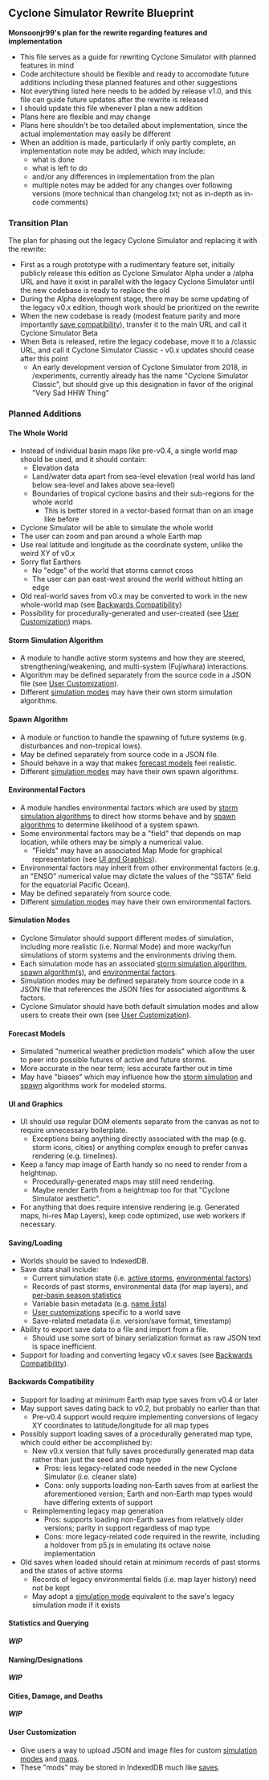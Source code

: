 ## Cyclone Simulator Rewrite Blueprint
**Monsoonjr99's plan for the rewrite regarding features and implementation**

* This file serves as a guide for rewriting Cyclone Simulator with planned features in mind
* Code architecture should be flexible and ready to accomodate future additions including these planned features and other suggestions
* Not everything listed here needs to be added by release v1.0, and this file can guide future updates after the rewrite is released
* I should update this file whenever I plan a new addition
* Plans here are flexible and may change
* Plans here shouldn't be too detailed about implementation, since the actual implementation may easily be different
* When an addition is made, particularly if only partly complete, an implementation note may be added, which may include:
    * what is done
    * what is left to do
    * and/or any differences in implementation from the plan
    * multiple notes may be added for any changes over following versions (more technical than changelog.txt; not as in-depth as in-code comments)

### Transition Plan

The plan for phasing out the legacy Cyclone Simulator and replacing it with the rewrite:

* First as a rough prototype with a rudimentary feature set, initially publicly release this edition as Cyclone Simulator Alpha under a /alpha URL and have it exist in parallel with the legacy Cyclone Simulator until the new codebase is ready to replace the old
* During the Alpha development stage, there may be some updating of the legacy v0.x edition, though work should be prioritized on the rewrite
* When the new codebase is ready (modest feature parity and more importantly [save compatibility](#backwards-compatibility)), transfer it to the main URL and call it Cyclone Simulator Beta
* When Beta is released, retire the legacy codebase, move it to a /classic URL, and call it Cyclone Simulator Classic - v0.x updates should cease after this point
    * An early development version of Cyclone Simulator from 2018, in /experiments, currently already has the name "Cyclone Simulator Classic", but should give up this designation in favor of the original "Very Sad HHW Thing"

### Planned Additions

#### The Whole World

* Instead of individual basin maps like pre-v0.4, a single world map should be used, and it should contain:
    * Elevation data
    * Land/water data apart from sea-level elevation (real world has land below sea-level and lakes above sea-level)
    * Boundaries of tropical cyclone basins and their sub-regions for the whole world
        * This is better stored in a vector-based format than on an image like before
* Cyclone Simulator will be able to simulate the whole world
* The user can zoom and pan around a whole Earth map
* Use real latitude and longitude as the coordinate system, unlike the weird XY of v0.x
* Sorry flat Earthers
    * No "edge" of the world that storms cannot cross
    * The user can pan east-west around the world without hitting an edge
* Old real-world saves from v0.x may be converted to work in the new whole-world map (see [Backwards Compatibility](#backwards-compatibility))
* Possibility for procedurally-generated and user-created (see [User Customization](#user-customization)) maps.

#### Storm Simulation Algorithm

* A module to handle active storm systems and how they are steered, strengthening/weakening, and multi-system (Fujiwhara) interactions.
* Algorithm may be defined separately from the source code in a JSON file (see [User Customization](#user-customization)).
* Different [simulation modes](#simulation-modes) may have their own storm simulation algorithms.

#### Spawn Algorithm

* A module or function to handle the spawning of future systems (e.g. disturbances and non-tropical lows).
* May be defined separately from source code in a JSON file.
* Should behave in a way that makes [forecast models](#forecast-models) feel realistic.
* Different [simulation modes](#simulation-modes) may have their own spawn algorithms.

#### Environmental Factors

* A module handles environmental factors which are used by [storm simulation algorithms](#storm-simulation-algorithm) to direct how storms behave and by [spawn algorithms](#spawn-algorithm) to determine likelihood of a system spawn.
* Some environmental factors may be a "field" that depends on map location, while others may be simply a numerical value.
    * "Fields" may have an associated Map Mode for graphical representation (see [UI and Graphics](#ui-and-graphics)).
* Environmental factors may inherit from other environmental factors (e.g. an "ENSO" numerical value may dictate the values of the "SSTA" field for the equatorial Pacific Ocean).
* May be defined separately from source code.
* Different [simulation modes](#simulation-modes) may have their own environmental factors.

#### Simulation Modes

* Cyclone Simulator should support different modes of simulation, including more realistic (i.e. Normal Mode) and more wacky/fun simulations of storm systems and the environments driving them.
* Each simulation mode has an associated [storm simulation algorithm](#storm-simulation-algorithm), [spawn algorithm(s)](#spawn-algorithm), and [environmental factors](#environmental-factors).
* Simulation modes may be defined separately from source code in a JSON file that references the JSON files for associated algorithms & factors.
* Cyclone Simulator should have both default simulation modes and allow users to create their own (see [User Customization](#user-customization)).

#### Forecast Models

* Simulated "numerical weather prediction models" which allow the user to peer into possible futures of active and future storms.
* More accurate in the near term; less accurate farther out in time
* May have "biases" which may influence how the [storm simulation](#storm-simulation-algorithm) and [spawn](#spawn-algorithm) algorithms work for modeled storms.

#### UI and Graphics

* UI should use regular DOM elements separate from the canvas as not to require unnecessary boilerplate.
    * Exceptions being anything directly associated with the map (e.g. storm icons, cities) or anything complex enough to prefer canvas rendering (e.g. timelines).
* Keep a fancy map image of Earth handy so no need to render from a heightmap.
    * Procedurally-generated maps may still need rendering.
    * Maybe render Earth from a heightmap too for that "Cyclone Simulator aesthetic".
* For anything that does require intensive rendering (e.g. Generated maps, hi-res Map Layers), keep code optimized, use web workers if necessary.

#### Saving/Loading

* Worlds should be saved to IndexedDB.
* Save data shall include:
    * Current simulation state (i.e. [active storms](#storm-simulation-algorithm), [environmental factors](#environmental-factors))
    * Records of past storms, environmental data (for map layers), and [per-basin season statistics](#statistics-and-querying)
    * Variable basin metadata (e.g. [name lists](#namingdesignations))
    * [User customizations](#user-customization) specific to a world save
    * Save-related metadata (i.e. version/save format, timestamp)
* Ability to export save data to a file and import from a file.
    * Should use some sort of binary serialization format as raw JSON text is space inefficient.
* Support for loading and converting legacy v0.x saves (see [Backwards Compatibility](#backwards-compatibility)).

#### Backwards Compatibility

* Support for loading at minimum Earth map type saves from v0.4 or later
* May support saves dating back to v0.2, but probably no earlier than that
    * Pre-v0.4 support would require implementing conversions of legacy XY coordinates to latitude/longitude for all map types
* Possibly support loading saves of a procedurally generated map type, which could either be accomplished by:
    * New v0.x version that fully saves procedurally generated map data rather than just the seed and map type
        * Pros: less legacy-related code needed in the new Cyclone Simulator (i.e. cleaner slate)
        * Cons: only supports loading non-Earth saves from at earliest the aforementioned version; Earth and non-Earth map types would have differing extents of support
    * Reimplementing legacy map generation
        * Pros: supports loading non-Earth saves from relatively older versions; parity in support regardless of map type
        * Cons: more legacy-related code required in the rewrite, including a holdover from p5.js in emulating its octave noise implementation
* Old saves when loaded should retain at minimum records of past storms and the states of active storms
    * Records of legacy environmental fields (i.e. map layer history) need not be kept
    * May adopt a [simulation mode](#simulation-modes) equivalent to the save's legacy simulation mode if it exists

#### Statistics and Querying

***WIP***

#### Naming/Designations

***WIP***

#### Cities, Damage, and Deaths

***WIP***

#### User Customization

* Give users a way to upload JSON and image files for custom [simulation modes](#simulation-modes) and [maps](#the-whole-world).
* These "mods" may be stored in IndexedDB much like [saves](#saving/loading).